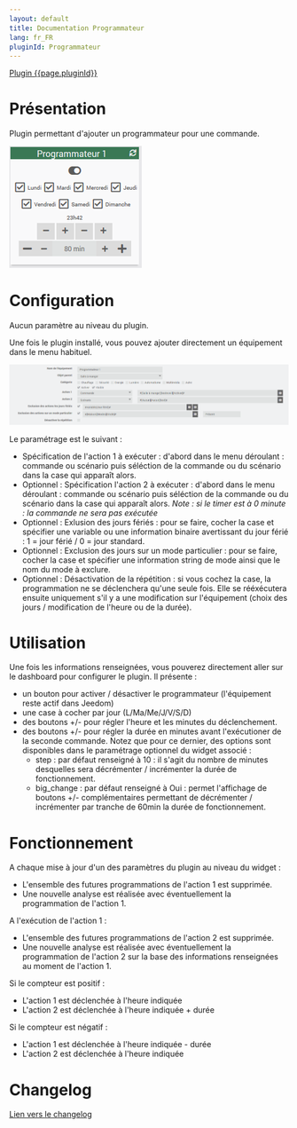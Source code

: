 ```yaml
---
layout: default
title: Documentation Programmateur
lang: fr_FR
pluginId: Programmateur
---
```


<div id="title">
<a href="../../../{{site.baseurl}}/{{page.pluginId}}/{{page.lang}}">Plugin {{page.pluginId}}</a>
</div>

Présentation 
===
Plugin permettant d'ajouter un programmateur pour une commande.

![1](../images/1.png)

Configuration
===
Aucun paramètre au niveau du plugin.

Une fois le plugin installé, vous pouvez ajouter directement un équipement dans le menu habituel.

![2](../images/2.png)

Le paramétrage est le suivant :
- Spécification de l'action 1 à exécuter : d'abord dans le menu déroulant : commande ou scénario puis séléction de la commande ou du scénario dans la case qui apparaît alors.
- Optionnel : Spécification l'action 2 à exécuter : d'abord dans le menu déroulant : commande ou scénario puis séléction de la commande ou du scénario dans la case qui apparaît alors.
*Note : si le timer est à 0 minute : la commande ne sera pas exécutée*
- Optionnel : Exlusion des jours fériés : pour se faire, cocher la case et spécifier une variable ou une information binaire avertissant du jour férié : 1 = jour férié / 0 = jour standard.
- Optionnel : Exclusion des jours sur un mode particulier : pour se faire, cocher la case et spécifier une information string de mode ainsi que le nom du mode à exclure.
- Optionnel : Désactivation de la répétition : si vous cochez la case, la programmation ne se déclenchera qu'une seule fois. Elle se rééxécutera ensuite uniquement s'il y a une modification sur l'équipement (choix des jours / modification de l'heure ou de la durée).

Utilisation
===
Une fois les informations renseignées, vous pouverez directement aller sur le dashboard pour configurer le plugin.
Il présente :
- un bouton pour activer / désactiver le programmateur (l'équipement reste actif dans Jeedom)
- une case à cocher par jour (L/Ma/Me/J/V/S/D)
- des boutons +/- pour régler l'heure et les minutes du déclenchement.
- des boutons +/- pour régler la durée en minutes avant l'exécutioner de la seconde commande.
Notez que pour ce dernier, des options sont disponibles dans le paramétrage optionnel du widget associé :
  - step : par défaut renseigné à 10 : il s'agit du nombre de minutes desquelles sera décrémenter / incrémenter la durée de fonctionnement.
  - big_change : par défaut renseigné à Oui : permet l'affichage de boutons +/- complémentaires permettant de décrémenter / incrémenter par tranche de 60min la durée de fonctionnement.

Fonctionnement
===
A chaque mise à jour d'un des paramètres du plugin au niveau du widget :
- L'ensemble des futures programmations de l'action 1 est supprimée.
- Une nouvelle analyse est réalisée avec éventuellement la programmation de l'action 1.

A l'exécution de l'action 1 :
- L'ensemble des futures programmations de l'action 2 est supprimée.
- Une nouvelle analyse est réalisée avec éventuellement la programmation de l'action 2 sur la base des informations renseignées au moment de l'action 1.

Si le compteur est positif :
- L'action 1 est déclenchée à l'heure indiquée
- L'action 2 est déclenchée à l'heure indiquée + durée

Si le compteur est négatif :
- L'action 1 est déclenchée à l'heure indiquée - durée
- L'action 2 est déclenchée à l'heure indiquée

Changelog
===
[Lien vers le changelog]({{site.baseurl}}/{{page.pluginId}}/{{page.lang}}/changelog)
